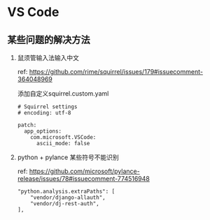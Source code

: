 # VS Code

## 某些问题的解决方法 
<!-- Approach for some issues -->

1. 鼠须管输入法输入中文

   ref: https://github.com/rime/squirrel/issues/179#issuecomment-364048969

   添加自定义squirrel.custom.yaml

   ```
   # Squirrel settings
   # encoding: utf-8

   patch:
     app_options:
       com.microsoft.VSCode:
         ascii_mode: false
   ```

2. python + pylance 某些符号不能识别

   ref: https://github.com/microsoft/pylance-release/issues/78#issuecomment-774516948

   ```
   "python.analysis.extraPaths": [
       "vendor/django-allauth",
       "vendor/dj-rest-auth",
   ],
   ```